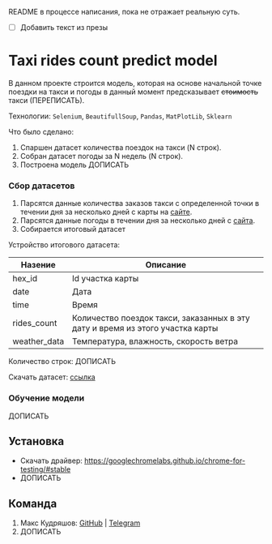 README в процессе написания, пока не отражает реальную суть.

- [ ] Добавить текст из презы

# Taxi rides count predict model

В данном проекте строится модель, которая на основе начальной точке поездки на такси и погоды в данный момент
предсказывает ~~стоимость~~ такси (ПЕРЕПИСАТЬ).

Технологии: `Selenium`, `BeautifullSoup`, `Pandas`, `MatPlotLib`, `Sklearn`

Что было сделано:

1. Спаршен датасет количества поездок на такси (N строк).
1. Собран датасет погоды за N недель (N строк).
2. Построена модель ДОПИСАТЬ

### Сбор датасетов

1. Парсятся данные количества заказов такси с определенной точки в течении дня за несколько дней с карты на [сайте]().
2. Парсятся данные погоды в течении дня за несколько дней с [сайта]().
4. Собирается итоговый датасет

Устройство итогового датасета:

| Назение      | Описание                                                                       |
|--------------|--------------------------------------------------------------------------------|
| hex_id       | Id участка карты                                                               |
| date         | Дата                                                                           |
| time         | Время                                                                          |
| rides_count  | Количество поездок такси, заказанных в эту дату и время из этого участка карты |
| weather_data | Температура, влажность, скорость ветра                                         |

Количество строк: ДОПИСАТЬ

Скачать датасет: [ссылка]()

### Обучение модели

ДОПИСАТЬ

## Установка

- Скачать драйвер: https://googlechromelabs.github.io/chrome-for-testing/#stable
- ДОПИСАТЬ

## Команда

1. Макс Кудряшов: [GitHub]() | [Telegram]()
2. ДОПИСАТЬ